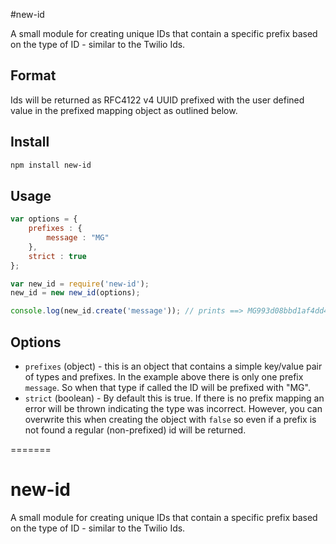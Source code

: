 #new-id

A small module for creating unique IDs that contain a specific prefix based on the type of ID - similar to the Twilio Ids.

## Format
Ids will be returned as RFC4122 v4 UUID prefixed with the user defined value in the prefixed mapping object as outlined below.

## Install

``` bash
npm install new-id
```

## Usage

``` javascript
var options = {
    prefixes : {
        message : "MG"
    },
    strict : true
};

var new_id = require('new-id');
new_id = new new_id(options);

console.log(new_id.create('message')); // prints ==> MG993d08bbd1af4dd49dfb47eb247eb0fd
```

## Options

* ```prefixes``` (object) - this is an object that contains a simple key/value pair of types and prefixes.  In the example above there is only one prefix ```message```.  So when that type if called the ID will be prefixed with "MG".
* ```strict``` (boolean) - By default this is true.  If there is no prefix mapping an error will be thrown indicating the type was incorrect.  However, you can overwrite this when creating the object with ```false``` so even if a prefix is not found a regular (non-prefixed) id will be returned.

=======
# new-id
A small module for creating unique IDs that contain a specific prefix based on the type of ID - similar to the Twilio Ids.
